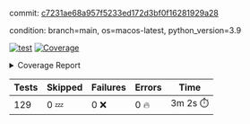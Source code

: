 commit: [c7231ae68a957f5233ed172d3bf0f16281929a28](https://github.com/rcmdnk/homebrew-file/tree/c7231ae68a957f5233ed172d3bf0f16281929a28)

condition: branch=main, os=macos-latest, python_version=3.9

[![test](https://github.com/rcmdnk/homebrew-file/actions/workflows/test.yml/badge.svg)](https://github.com/rcmdnk/homebrew-file/actions/runs/17385763546)
<a href="https://github.com/rcmdnk/homebrew-file/blob/c7231ae68a957f5233ed172d3bf0f16281929a28/README.md"><img alt="Coverage" src="https://img.shields.io/badge/Coverage-61%25-yellow.svg" /></a><details><summary>Coverage Report </summary><table><tr><th>File</th><th>Stmts</th><th>Miss</th><th>Cover</th><th>Missing</th></tr><tbody><tr><td colspan="5"><b>bin</b></td></tr><tr><td>&nbsp; &nbsp;<a href="https://github.com/rcmdnk/homebrew-file/blob/c7231ae68a957f5233ed172d3bf0f16281929a28/bin/brew-file">brew-file</a></td><td>2222</td><td>857</td><td>61%</td><td><a href="https://github.com/rcmdnk/homebrew-file/blob/c7231ae68a957f5233ed172d3bf0f16281929a28/bin/brew-file#L56-L62">56&ndash;62</a>, <a href="https://github.com/rcmdnk/homebrew-file/blob/c7231ae68a957f5233ed172d3bf0f16281929a28/bin/brew-file#L149">149</a>, <a href="https://github.com/rcmdnk/homebrew-file/blob/c7231ae68a957f5233ed172d3bf0f16281929a28/bin/brew-file#L161">161</a>, <a href="https://github.com/rcmdnk/homebrew-file/blob/c7231ae68a957f5233ed172d3bf0f16281929a28/bin/brew-file#L164">164</a>, <a href="https://github.com/rcmdnk/homebrew-file/blob/c7231ae68a957f5233ed172d3bf0f16281929a28/bin/brew-file#L213">213</a>, <a href="https://github.com/rcmdnk/homebrew-file/blob/c7231ae68a957f5233ed172d3bf0f16281929a28/bin/brew-file#L307">307</a>, <a href="https://github.com/rcmdnk/homebrew-file/blob/c7231ae68a957f5233ed172d3bf0f16281929a28/bin/brew-file#L310">310</a>, <a href="https://github.com/rcmdnk/homebrew-file/blob/c7231ae68a957f5233ed172d3bf0f16281929a28/bin/brew-file#L378-L380">378&ndash;380</a>, <a href="https://github.com/rcmdnk/homebrew-file/blob/c7231ae68a957f5233ed172d3bf0f16281929a28/bin/brew-file#L389-L390">389&ndash;390</a>, <a href="https://github.com/rcmdnk/homebrew-file/blob/c7231ae68a957f5233ed172d3bf0f16281929a28/bin/brew-file#L484">484</a>, <a href="https://github.com/rcmdnk/homebrew-file/blob/c7231ae68a957f5233ed172d3bf0f16281929a28/bin/brew-file#L490-L493">490&ndash;493</a>, <a href="https://github.com/rcmdnk/homebrew-file/blob/c7231ae68a957f5233ed172d3bf0f16281929a28/bin/brew-file#L531-L555">531&ndash;555</a>, <a href="https://github.com/rcmdnk/homebrew-file/blob/c7231ae68a957f5233ed172d3bf0f16281929a28/bin/brew-file#L559-L567">559&ndash;567</a>, <a href="https://github.com/rcmdnk/homebrew-file/blob/c7231ae68a957f5233ed172d3bf0f16281929a28/bin/brew-file#L699">699</a>, <a href="https://github.com/rcmdnk/homebrew-file/blob/c7231ae68a957f5233ed172d3bf0f16281929a28/bin/brew-file#L821-L825">821&ndash;825</a>, <a href="https://github.com/rcmdnk/homebrew-file/blob/c7231ae68a957f5233ed172d3bf0f16281929a28/bin/brew-file#L838-L843">838&ndash;843</a>, <a href="https://github.com/rcmdnk/homebrew-file/blob/c7231ae68a957f5233ed172d3bf0f16281929a28/bin/brew-file#L854">854</a>, <a href="https://github.com/rcmdnk/homebrew-file/blob/c7231ae68a957f5233ed172d3bf0f16281929a28/bin/brew-file#L871">871</a>, <a href="https://github.com/rcmdnk/homebrew-file/blob/c7231ae68a957f5233ed172d3bf0f16281929a28/bin/brew-file#L875-L883">875&ndash;883</a>, <a href="https://github.com/rcmdnk/homebrew-file/blob/c7231ae68a957f5233ed172d3bf0f16281929a28/bin/brew-file#L892-L895">892&ndash;895</a>, <a href="https://github.com/rcmdnk/homebrew-file/blob/c7231ae68a957f5233ed172d3bf0f16281929a28/bin/brew-file#L897-L900">897&ndash;900</a>, <a href="https://github.com/rcmdnk/homebrew-file/blob/c7231ae68a957f5233ed172d3bf0f16281929a28/bin/brew-file#L902-L905">902&ndash;905</a>, <a href="https://github.com/rcmdnk/homebrew-file/blob/c7231ae68a957f5233ed172d3bf0f16281929a28/bin/brew-file#L907-L910">907&ndash;910</a>, <a href="https://github.com/rcmdnk/homebrew-file/blob/c7231ae68a957f5233ed172d3bf0f16281929a28/bin/brew-file#L921-L939">921&ndash;939</a>, <a href="https://github.com/rcmdnk/homebrew-file/blob/c7231ae68a957f5233ed172d3bf0f16281929a28/bin/brew-file#L991-L1002">991&ndash;1002</a>, <a href="https://github.com/rcmdnk/homebrew-file/blob/c7231ae68a957f5233ed172d3bf0f16281929a28/bin/brew-file#L1005-L1033">1005&ndash;1033</a>, <a href="https://github.com/rcmdnk/homebrew-file/blob/c7231ae68a957f5233ed172d3bf0f16281929a28/bin/brew-file#L1049-L1064">1049&ndash;1064</a>, <a href="https://github.com/rcmdnk/homebrew-file/blob/c7231ae68a957f5233ed172d3bf0f16281929a28/bin/brew-file#L1106">1106</a>, <a href="https://github.com/rcmdnk/homebrew-file/blob/c7231ae68a957f5233ed172d3bf0f16281929a28/bin/brew-file#L1122-L1127">1122&ndash;1127</a>, <a href="https://github.com/rcmdnk/homebrew-file/blob/c7231ae68a957f5233ed172d3bf0f16281929a28/bin/brew-file#L1131-L1133">1131&ndash;1133</a>, <a href="https://github.com/rcmdnk/homebrew-file/blob/c7231ae68a957f5233ed172d3bf0f16281929a28/bin/brew-file#L1137-L1140">1137&ndash;1140</a>, <a href="https://github.com/rcmdnk/homebrew-file/blob/c7231ae68a957f5233ed172d3bf0f16281929a28/bin/brew-file#L1144-L1146">1144&ndash;1146</a>, <a href="https://github.com/rcmdnk/homebrew-file/blob/c7231ae68a957f5233ed172d3bf0f16281929a28/bin/brew-file#L1150-L1152">1150&ndash;1152</a>, <a href="https://github.com/rcmdnk/homebrew-file/blob/c7231ae68a957f5233ed172d3bf0f16281929a28/bin/brew-file#L1156-L1158">1156&ndash;1158</a>, <a href="https://github.com/rcmdnk/homebrew-file/blob/c7231ae68a957f5233ed172d3bf0f16281929a28/bin/brew-file#L1162-L1164">1162&ndash;1164</a>, <a href="https://github.com/rcmdnk/homebrew-file/blob/c7231ae68a957f5233ed172d3bf0f16281929a28/bin/brew-file#L1168-L1170">1168&ndash;1170</a>, <a href="https://github.com/rcmdnk/homebrew-file/blob/c7231ae68a957f5233ed172d3bf0f16281929a28/bin/brew-file#L1174-L1176">1174&ndash;1176</a>, <a href="https://github.com/rcmdnk/homebrew-file/blob/c7231ae68a957f5233ed172d3bf0f16281929a28/bin/brew-file#L1180-L1183">1180&ndash;1183</a>, <a href="https://github.com/rcmdnk/homebrew-file/blob/c7231ae68a957f5233ed172d3bf0f16281929a28/bin/brew-file#L1187-L1189">1187&ndash;1189</a>, <a href="https://github.com/rcmdnk/homebrew-file/blob/c7231ae68a957f5233ed172d3bf0f16281929a28/bin/brew-file#L1207">1207</a>, <a href="https://github.com/rcmdnk/homebrew-file/blob/c7231ae68a957f5233ed172d3bf0f16281929a28/bin/brew-file#L1257-L1259">1257&ndash;1259</a>, <a href="https://github.com/rcmdnk/homebrew-file/blob/c7231ae68a957f5233ed172d3bf0f16281929a28/bin/brew-file#L1262">1262</a>, <a href="https://github.com/rcmdnk/homebrew-file/blob/c7231ae68a957f5233ed172d3bf0f16281929a28/bin/brew-file#L1268">1268</a>, <a href="https://github.com/rcmdnk/homebrew-file/blob/c7231ae68a957f5233ed172d3bf0f16281929a28/bin/brew-file#L1290-L1293">1290&ndash;1293</a>, <a href="https://github.com/rcmdnk/homebrew-file/blob/c7231ae68a957f5233ed172d3bf0f16281929a28/bin/brew-file#L1375">1375</a>, <a href="https://github.com/rcmdnk/homebrew-file/blob/c7231ae68a957f5233ed172d3bf0f16281929a28/bin/brew-file#L1413">1413</a>, <a href="https://github.com/rcmdnk/homebrew-file/blob/c7231ae68a957f5233ed172d3bf0f16281929a28/bin/brew-file#L1450">1450</a>, <a href="https://github.com/rcmdnk/homebrew-file/blob/c7231ae68a957f5233ed172d3bf0f16281929a28/bin/brew-file#L1453">1453</a>, <a href="https://github.com/rcmdnk/homebrew-file/blob/c7231ae68a957f5233ed172d3bf0f16281929a28/bin/brew-file#L1465">1465</a>, <a href="https://github.com/rcmdnk/homebrew-file/blob/c7231ae68a957f5233ed172d3bf0f16281929a28/bin/brew-file#L1467">1467</a>, <a href="https://github.com/rcmdnk/homebrew-file/blob/c7231ae68a957f5233ed172d3bf0f16281929a28/bin/brew-file#L1502-L1503">1502&ndash;1503</a>, <a href="https://github.com/rcmdnk/homebrew-file/blob/c7231ae68a957f5233ed172d3bf0f16281929a28/bin/brew-file#L1515-L1518">1515&ndash;1518</a>, <a href="https://github.com/rcmdnk/homebrew-file/blob/c7231ae68a957f5233ed172d3bf0f16281929a28/bin/brew-file#L1548-L1579">1548&ndash;1579</a>, <a href="https://github.com/rcmdnk/homebrew-file/blob/c7231ae68a957f5233ed172d3bf0f16281929a28/bin/brew-file#L1586">1586</a>, <a href="https://github.com/rcmdnk/homebrew-file/blob/c7231ae68a957f5233ed172d3bf0f16281929a28/bin/brew-file#L1588">1588</a>, <a href="https://github.com/rcmdnk/homebrew-file/blob/c7231ae68a957f5233ed172d3bf0f16281929a28/bin/brew-file#L1597-L1598">1597&ndash;1598</a>, <a href="https://github.com/rcmdnk/homebrew-file/blob/c7231ae68a957f5233ed172d3bf0f16281929a28/bin/brew-file#L1603">1603</a>, <a href="https://github.com/rcmdnk/homebrew-file/blob/c7231ae68a957f5233ed172d3bf0f16281929a28/bin/brew-file#L1609">1609</a>, <a href="https://github.com/rcmdnk/homebrew-file/blob/c7231ae68a957f5233ed172d3bf0f16281929a28/bin/brew-file#L1613-L1624">1613&ndash;1624</a>, <a href="https://github.com/rcmdnk/homebrew-file/blob/c7231ae68a957f5233ed172d3bf0f16281929a28/bin/brew-file#L1627-L1632">1627&ndash;1632</a>, <a href="https://github.com/rcmdnk/homebrew-file/blob/c7231ae68a957f5233ed172d3bf0f16281929a28/bin/brew-file#L1643-L1663">1643&ndash;1663</a>, <a href="https://github.com/rcmdnk/homebrew-file/blob/c7231ae68a957f5233ed172d3bf0f16281929a28/bin/brew-file#L1691">1691</a>, <a href="https://github.com/rcmdnk/homebrew-file/blob/c7231ae68a957f5233ed172d3bf0f16281929a28/bin/brew-file#L1730-L1737">1730&ndash;1737</a>, <a href="https://github.com/rcmdnk/homebrew-file/blob/c7231ae68a957f5233ed172d3bf0f16281929a28/bin/brew-file#L1744-L1752">1744&ndash;1752</a>, <a href="https://github.com/rcmdnk/homebrew-file/blob/c7231ae68a957f5233ed172d3bf0f16281929a28/bin/brew-file#L1768">1768</a>, <a href="https://github.com/rcmdnk/homebrew-file/blob/c7231ae68a957f5233ed172d3bf0f16281929a28/bin/brew-file#L1778">1778</a>, <a href="https://github.com/rcmdnk/homebrew-file/blob/c7231ae68a957f5233ed172d3bf0f16281929a28/bin/brew-file#L1784">1784</a>, <a href="https://github.com/rcmdnk/homebrew-file/blob/c7231ae68a957f5233ed172d3bf0f16281929a28/bin/brew-file#L1794">1794</a>, <a href="https://github.com/rcmdnk/homebrew-file/blob/c7231ae68a957f5233ed172d3bf0f16281929a28/bin/brew-file#L1803-L1804">1803&ndash;1804</a>, <a href="https://github.com/rcmdnk/homebrew-file/blob/c7231ae68a957f5233ed172d3bf0f16281929a28/bin/brew-file#L1808">1808</a>, <a href="https://github.com/rcmdnk/homebrew-file/blob/c7231ae68a957f5233ed172d3bf0f16281929a28/bin/brew-file#L1814">1814</a>, <a href="https://github.com/rcmdnk/homebrew-file/blob/c7231ae68a957f5233ed172d3bf0f16281929a28/bin/brew-file#L1820-L1824">1820&ndash;1824</a>, <a href="https://github.com/rcmdnk/homebrew-file/blob/c7231ae68a957f5233ed172d3bf0f16281929a28/bin/brew-file#L1840-L1847">1840&ndash;1847</a>, <a href="https://github.com/rcmdnk/homebrew-file/blob/c7231ae68a957f5233ed172d3bf0f16281929a28/bin/brew-file#L1854-L1858">1854&ndash;1858</a>, <a href="https://github.com/rcmdnk/homebrew-file/blob/c7231ae68a957f5233ed172d3bf0f16281929a28/bin/brew-file#L1862">1862</a>, <a href="https://github.com/rcmdnk/homebrew-file/blob/c7231ae68a957f5233ed172d3bf0f16281929a28/bin/brew-file#L1875-L1876">1875&ndash;1876</a>, <a href="https://github.com/rcmdnk/homebrew-file/blob/c7231ae68a957f5233ed172d3bf0f16281929a28/bin/brew-file#L1897-L2024">1897&ndash;2024</a>, <a href="https://github.com/rcmdnk/homebrew-file/blob/c7231ae68a957f5233ed172d3bf0f16281929a28/bin/brew-file#L2027-L2036">2027&ndash;2036</a>, <a href="https://github.com/rcmdnk/homebrew-file/blob/c7231ae68a957f5233ed172d3bf0f16281929a28/bin/brew-file#L2049">2049</a>, <a href="https://github.com/rcmdnk/homebrew-file/blob/c7231ae68a957f5233ed172d3bf0f16281929a28/bin/brew-file#L2054">2054</a>, <a href="https://github.com/rcmdnk/homebrew-file/blob/c7231ae68a957f5233ed172d3bf0f16281929a28/bin/brew-file#L2059-L2098">2059&ndash;2098</a>, <a href="https://github.com/rcmdnk/homebrew-file/blob/c7231ae68a957f5233ed172d3bf0f16281929a28/bin/brew-file#L2108-L2135">2108&ndash;2135</a>, <a href="https://github.com/rcmdnk/homebrew-file/blob/c7231ae68a957f5233ed172d3bf0f16281929a28/bin/brew-file#L2139-L2205">2139&ndash;2205</a>, <a href="https://github.com/rcmdnk/homebrew-file/blob/c7231ae68a957f5233ed172d3bf0f16281929a28/bin/brew-file#L2212-L2215">2212&ndash;2215</a>, <a href="https://github.com/rcmdnk/homebrew-file/blob/c7231ae68a957f5233ed172d3bf0f16281929a28/bin/brew-file#L2224-L2227">2224&ndash;2227</a>, <a href="https://github.com/rcmdnk/homebrew-file/blob/c7231ae68a957f5233ed172d3bf0f16281929a28/bin/brew-file#L2236-L2239">2236&ndash;2239</a>, <a href="https://github.com/rcmdnk/homebrew-file/blob/c7231ae68a957f5233ed172d3bf0f16281929a28/bin/brew-file#L2248-L2251">2248&ndash;2251</a>, <a href="https://github.com/rcmdnk/homebrew-file/blob/c7231ae68a957f5233ed172d3bf0f16281929a28/bin/brew-file#L2260-L2281">2260&ndash;2281</a>, <a href="https://github.com/rcmdnk/homebrew-file/blob/c7231ae68a957f5233ed172d3bf0f16281929a28/bin/brew-file#L2291-L2309">2291&ndash;2309</a>, <a href="https://github.com/rcmdnk/homebrew-file/blob/c7231ae68a957f5233ed172d3bf0f16281929a28/bin/brew-file#L2318-L2328">2318&ndash;2328</a>, <a href="https://github.com/rcmdnk/homebrew-file/blob/c7231ae68a957f5233ed172d3bf0f16281929a28/bin/brew-file#L2331-L2346">2331&ndash;2346</a>, <a href="https://github.com/rcmdnk/homebrew-file/blob/c7231ae68a957f5233ed172d3bf0f16281929a28/bin/brew-file#L2349-L2361">2349&ndash;2361</a>, <a href="https://github.com/rcmdnk/homebrew-file/blob/c7231ae68a957f5233ed172d3bf0f16281929a28/bin/brew-file#L2364-L2376">2364&ndash;2376</a>, <a href="https://github.com/rcmdnk/homebrew-file/blob/c7231ae68a957f5233ed172d3bf0f16281929a28/bin/brew-file#L2383">2383</a>, <a href="https://github.com/rcmdnk/homebrew-file/blob/c7231ae68a957f5233ed172d3bf0f16281929a28/bin/brew-file#L2387-L2394">2387&ndash;2394</a>, <a href="https://github.com/rcmdnk/homebrew-file/blob/c7231ae68a957f5233ed172d3bf0f16281929a28/bin/brew-file#L2401-L2402">2401&ndash;2402</a>, <a href="https://github.com/rcmdnk/homebrew-file/blob/c7231ae68a957f5233ed172d3bf0f16281929a28/bin/brew-file#L2431">2431</a>, <a href="https://github.com/rcmdnk/homebrew-file/blob/c7231ae68a957f5233ed172d3bf0f16281929a28/bin/brew-file#L2437">2437</a>, <a href="https://github.com/rcmdnk/homebrew-file/blob/c7231ae68a957f5233ed172d3bf0f16281929a28/bin/brew-file#L2445-L2449">2445&ndash;2449</a>, <a href="https://github.com/rcmdnk/homebrew-file/blob/c7231ae68a957f5233ed172d3bf0f16281929a28/bin/brew-file#L2460-L2463">2460&ndash;2463</a>, <a href="https://github.com/rcmdnk/homebrew-file/blob/c7231ae68a957f5233ed172d3bf0f16281929a28/bin/brew-file#L2470">2470</a>, <a href="https://github.com/rcmdnk/homebrew-file/blob/c7231ae68a957f5233ed172d3bf0f16281929a28/bin/brew-file#L2477">2477</a>, <a href="https://github.com/rcmdnk/homebrew-file/blob/c7231ae68a957f5233ed172d3bf0f16281929a28/bin/brew-file#L2481">2481</a>, <a href="https://github.com/rcmdnk/homebrew-file/blob/c7231ae68a957f5233ed172d3bf0f16281929a28/bin/brew-file#L2484">2484</a>, <a href="https://github.com/rcmdnk/homebrew-file/blob/c7231ae68a957f5233ed172d3bf0f16281929a28/bin/brew-file#L2506-L2539">2506&ndash;2539</a>, <a href="https://github.com/rcmdnk/homebrew-file/blob/c7231ae68a957f5233ed172d3bf0f16281929a28/bin/brew-file#L2560">2560</a>, <a href="https://github.com/rcmdnk/homebrew-file/blob/c7231ae68a957f5233ed172d3bf0f16281929a28/bin/brew-file#L2577-L2578">2577&ndash;2578</a>, <a href="https://github.com/rcmdnk/homebrew-file/blob/c7231ae68a957f5233ed172d3bf0f16281929a28/bin/brew-file#L2582">2582</a>, <a href="https://github.com/rcmdnk/homebrew-file/blob/c7231ae68a957f5233ed172d3bf0f16281929a28/bin/brew-file#L2587-L2588">2587&ndash;2588</a>, <a href="https://github.com/rcmdnk/homebrew-file/blob/c7231ae68a957f5233ed172d3bf0f16281929a28/bin/brew-file#L2594-L2614">2594&ndash;2614</a>, <a href="https://github.com/rcmdnk/homebrew-file/blob/c7231ae68a957f5233ed172d3bf0f16281929a28/bin/brew-file#L2618-L2628">2618&ndash;2628</a>, <a href="https://github.com/rcmdnk/homebrew-file/blob/c7231ae68a957f5233ed172d3bf0f16281929a28/bin/brew-file#L2631">2631</a>, <a href="https://github.com/rcmdnk/homebrew-file/blob/c7231ae68a957f5233ed172d3bf0f16281929a28/bin/brew-file#L2647">2647</a>, <a href="https://github.com/rcmdnk/homebrew-file/blob/c7231ae68a957f5233ed172d3bf0f16281929a28/bin/brew-file#L2651-L2657">2651&ndash;2657</a>, <a href="https://github.com/rcmdnk/homebrew-file/blob/c7231ae68a957f5233ed172d3bf0f16281929a28/bin/brew-file#L2659">2659</a>, <a href="https://github.com/rcmdnk/homebrew-file/blob/c7231ae68a957f5233ed172d3bf0f16281929a28/bin/brew-file#L2665">2665</a>, <a href="https://github.com/rcmdnk/homebrew-file/blob/c7231ae68a957f5233ed172d3bf0f16281929a28/bin/brew-file#L2694-L2706">2694&ndash;2706</a>, <a href="https://github.com/rcmdnk/homebrew-file/blob/c7231ae68a957f5233ed172d3bf0f16281929a28/bin/brew-file#L2722-L2723">2722&ndash;2723</a>, <a href="https://github.com/rcmdnk/homebrew-file/blob/c7231ae68a957f5233ed172d3bf0f16281929a28/bin/brew-file#L2725">2725</a>, <a href="https://github.com/rcmdnk/homebrew-file/blob/c7231ae68a957f5233ed172d3bf0f16281929a28/bin/brew-file#L2735">2735</a>, <a href="https://github.com/rcmdnk/homebrew-file/blob/c7231ae68a957f5233ed172d3bf0f16281929a28/bin/brew-file#L2750-L3018">2750&ndash;3018</a>, <a href="https://github.com/rcmdnk/homebrew-file/blob/c7231ae68a957f5233ed172d3bf0f16281929a28/bin/brew-file#L3038-L3040">3038&ndash;3040</a>, <a href="https://github.com/rcmdnk/homebrew-file/blob/c7231ae68a957f5233ed172d3bf0f16281929a28/bin/brew-file#L3049-L3059">3049&ndash;3059</a>, <a href="https://github.com/rcmdnk/homebrew-file/blob/c7231ae68a957f5233ed172d3bf0f16281929a28/bin/brew-file#L3071-L3077">3071&ndash;3077</a>, <a href="https://github.com/rcmdnk/homebrew-file/blob/c7231ae68a957f5233ed172d3bf0f16281929a28/bin/brew-file#L3089-L3103">3089&ndash;3103</a>, <a href="https://github.com/rcmdnk/homebrew-file/blob/c7231ae68a957f5233ed172d3bf0f16281929a28/bin/brew-file#L3109-L3146">3109&ndash;3146</a>, <a href="https://github.com/rcmdnk/homebrew-file/blob/c7231ae68a957f5233ed172d3bf0f16281929a28/bin/brew-file#L3154-L3178">3154&ndash;3178</a>, <a href="https://github.com/rcmdnk/homebrew-file/blob/c7231ae68a957f5233ed172d3bf0f16281929a28/bin/brew-file#L3182-L3195">3182&ndash;3195</a>, <a href="https://github.com/rcmdnk/homebrew-file/blob/c7231ae68a957f5233ed172d3bf0f16281929a28/bin/brew-file#L3199-L3212">3199&ndash;3212</a>, <a href="https://github.com/rcmdnk/homebrew-file/blob/c7231ae68a957f5233ed172d3bf0f16281929a28/bin/brew-file#L3216-L3229">3216&ndash;3229</a>, <a href="https://github.com/rcmdnk/homebrew-file/blob/c7231ae68a957f5233ed172d3bf0f16281929a28/bin/brew-file#L3233">3233</a>, <a href="https://github.com/rcmdnk/homebrew-file/blob/c7231ae68a957f5233ed172d3bf0f16281929a28/bin/brew-file#L3263-L3264">3263&ndash;3264</a>, <a href="https://github.com/rcmdnk/homebrew-file/blob/c7231ae68a957f5233ed172d3bf0f16281929a28/bin/brew-file#L3355">3355</a>, <a href="https://github.com/rcmdnk/homebrew-file/blob/c7231ae68a957f5233ed172d3bf0f16281929a28/bin/brew-file#L3357">3357</a>, <a href="https://github.com/rcmdnk/homebrew-file/blob/c7231ae68a957f5233ed172d3bf0f16281929a28/bin/brew-file#L3362-L3373">3362&ndash;3373</a>, <a href="https://github.com/rcmdnk/homebrew-file/blob/c7231ae68a957f5233ed172d3bf0f16281929a28/bin/brew-file#L3389">3389</a>, <a href="https://github.com/rcmdnk/homebrew-file/blob/c7231ae68a957f5233ed172d3bf0f16281929a28/bin/brew-file#L3407-L3424">3407&ndash;3424</a>, <a href="https://github.com/rcmdnk/homebrew-file/blob/c7231ae68a957f5233ed172d3bf0f16281929a28/bin/brew-file#L3447">3447</a>, <a href="https://github.com/rcmdnk/homebrew-file/blob/c7231ae68a957f5233ed172d3bf0f16281929a28/bin/brew-file#L3453">3453</a>, <a href="https://github.com/rcmdnk/homebrew-file/blob/c7231ae68a957f5233ed172d3bf0f16281929a28/bin/brew-file#L3457-L3468">3457&ndash;3468</a>, <a href="https://github.com/rcmdnk/homebrew-file/blob/c7231ae68a957f5233ed172d3bf0f16281929a28/bin/brew-file#L3477">3477</a>, <a href="https://github.com/rcmdnk/homebrew-file/blob/c7231ae68a957f5233ed172d3bf0f16281929a28/bin/brew-file#L3489">3489</a>, <a href="https://github.com/rcmdnk/homebrew-file/blob/c7231ae68a957f5233ed172d3bf0f16281929a28/bin/brew-file#L3491-L3495">3491&ndash;3495</a>, <a href="https://github.com/rcmdnk/homebrew-file/blob/c7231ae68a957f5233ed172d3bf0f16281929a28/bin/brew-file#L3499-L3502">3499&ndash;3502</a>, <a href="https://github.com/rcmdnk/homebrew-file/blob/c7231ae68a957f5233ed172d3bf0f16281929a28/bin/brew-file#L3505-L3508">3505&ndash;3508</a>, <a href="https://github.com/rcmdnk/homebrew-file/blob/c7231ae68a957f5233ed172d3bf0f16281929a28/bin/brew-file#L3511-L3519">3511&ndash;3519</a>, <a href="https://github.com/rcmdnk/homebrew-file/blob/c7231ae68a957f5233ed172d3bf0f16281929a28/bin/brew-file#L3548-L3555">3548&ndash;3555</a>, <a href="https://github.com/rcmdnk/homebrew-file/blob/c7231ae68a957f5233ed172d3bf0f16281929a28/bin/brew-file#L3566-L3573">3566&ndash;3573</a>, <a href="https://github.com/rcmdnk/homebrew-file/blob/c7231ae68a957f5233ed172d3bf0f16281929a28/bin/brew-file#L3654-L3656">3654&ndash;3656</a>, <a href="https://github.com/rcmdnk/homebrew-file/blob/c7231ae68a957f5233ed172d3bf0f16281929a28/bin/brew-file#L3679">3679</a>, <a href="https://github.com/rcmdnk/homebrew-file/blob/c7231ae68a957f5233ed172d3bf0f16281929a28/bin/brew-file#L3685">3685</a>, <a href="https://github.com/rcmdnk/homebrew-file/blob/c7231ae68a957f5233ed172d3bf0f16281929a28/bin/brew-file#L4248-L4249">4248&ndash;4249</a>, <a href="https://github.com/rcmdnk/homebrew-file/blob/c7231ae68a957f5233ed172d3bf0f16281929a28/bin/brew-file#L4252">4252</a>, <a href="https://github.com/rcmdnk/homebrew-file/blob/c7231ae68a957f5233ed172d3bf0f16281929a28/bin/brew-file#L4256">4256</a>, <a href="https://github.com/rcmdnk/homebrew-file/blob/c7231ae68a957f5233ed172d3bf0f16281929a28/bin/brew-file#L4264">4264</a>, <a href="https://github.com/rcmdnk/homebrew-file/blob/c7231ae68a957f5233ed172d3bf0f16281929a28/bin/brew-file#L4269-L4271">4269&ndash;4271</a>, <a href="https://github.com/rcmdnk/homebrew-file/blob/c7231ae68a957f5233ed172d3bf0f16281929a28/bin/brew-file#L4273-L4275">4273&ndash;4275</a>, <a href="https://github.com/rcmdnk/homebrew-file/blob/c7231ae68a957f5233ed172d3bf0f16281929a28/bin/brew-file#L4280-L4281">4280&ndash;4281</a>, <a href="https://github.com/rcmdnk/homebrew-file/blob/c7231ae68a957f5233ed172d3bf0f16281929a28/bin/brew-file#L4283-L4285">4283&ndash;4285</a>, <a href="https://github.com/rcmdnk/homebrew-file/blob/c7231ae68a957f5233ed172d3bf0f16281929a28/bin/brew-file#L4287-L4288">4287&ndash;4288</a>, <a href="https://github.com/rcmdnk/homebrew-file/blob/c7231ae68a957f5233ed172d3bf0f16281929a28/bin/brew-file#L4290-L4364">4290&ndash;4364</a>, <a href="https://github.com/rcmdnk/homebrew-file/blob/c7231ae68a957f5233ed172d3bf0f16281929a28/bin/brew-file#L4370-L4380">4370&ndash;4380</a></td></tr><tr><td><b>TOTAL</b></td><td><b>2222</b></td><td><b>857</b></td><td><b>61%</b></td><td>&nbsp;</td></tr></tbody></table></details>

| Tests | Skipped | Failures | Errors | Time |
| ----- | ------- | -------- | -------- | ------------------ |
| 129 | 0 :zzz: | 0 :x: | 0 :fire: | 3m 2s :stopwatch: |

